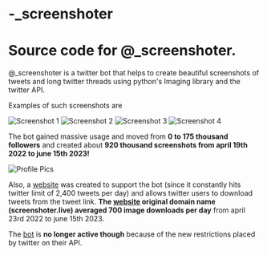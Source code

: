 # -_screenshoter

# Source code for @_screenshoter.

@_screenshoter is a twitter bot that helps to create beautiful screenshots of tweets and long twitter threads using python's Imaging library and the twitter API.

Examples of such screenshots are

![Screenshot 1](readme_files/Fyl2duXXwAMnlo-.jpg)
![Screenshot 2](readme_files/FylzYm8XgAExSOz.jpg)
![Screenshot 3](readme_files/FVSx5IsX0AcKgYm.jpg)
![Screenshot 4](readme_files/FVSx6IaWUAAbEsP.jpg)

The bot gained massive usage and moved from **0 to 175 thousand followers** and created about **920 thousand screenshots from april 19th 2022 to june 15th 2023!**

![Profile Pics](readme_files/profile_screenshot.PNG)


Also, a [website](https://screenshoter.herokuapp.com/) was created to support the bot (since it constantly hits twitter limit of 2,400 tweets per day) and allows twitter users to download tweets from the tweet link. **The [website](https://screenshoter.herokuapp.com/) original domain name (screenshoter.live) averaged 700 image downloads per day** from april 23rd 2022 to june 15th 2023.

The [bot](https://twitter.com/_screenshoter) is **no longer active though** because of the new restrictions placed by twitter on their API.
